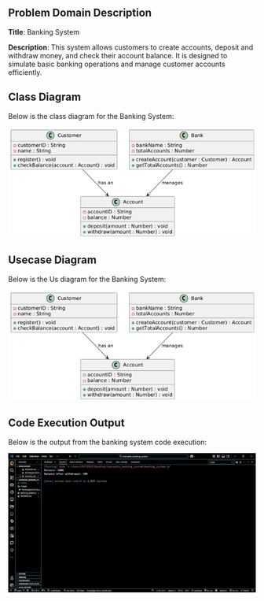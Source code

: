 ## Problem Domain Description

**Title**: Banking System

**Description**: This system allows customers to create accounts, deposit and withdraw money, and check their account balance. It is designed to simulate basic banking operations and manage customer accounts efficiently.

## Class Diagram
Below is the class diagram for the Banking System:

![Class Diagram](images/BankingSystemClassDiagram.png)

## Usecase Diagram
Below is the Us diagram for the Banking System:

![Class Diagram](images/BankingSystemClassDiagram.png)

## Code Execution Output
Below is the output from the banking system code execution:

![Output Screenshot](images/system_output.png)
